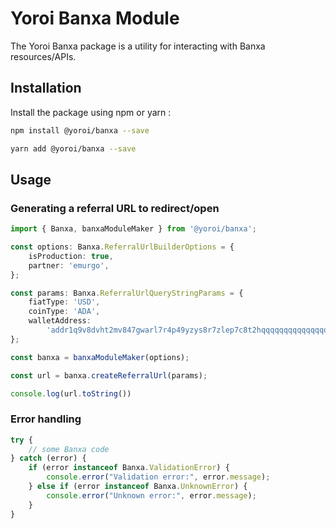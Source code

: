 # Yoroi Banxa Module

The Yoroi Banxa package is a utility for interacting with Banxa resources/APIs.

## Installation

Install the package using npm or yarn :

```bash
npm install @yoroi/banxa --save
```
```bash
yarn add @yoroi/banxa --save
```

## Usage

### Generating a referral URL to redirect/open
```typescript
import { Banxa, banxaModuleMaker } from '@yoroi/banxa';

const options: Banxa.ReferralUrlBuilderOptions = {
    isProduction: true,
    partner: 'emurgo',
};

const params: Banxa.ReferralUrlQueryStringParams = {
    fiatType: 'USD',
    coinType: 'ADA',
    walletAddress:
        'addr1q9v8dvht2mv847gwarl7r4p49yzys8r7zlep7c8t2hqqqqqqqqqqqqqqqqqqqqqqqqqqqqqqqqqqqqqqqqqqqqqqqqqquvupf',
};

const banxa = banxaModuleMaker(options);

const url = banxa.createReferralUrl(params);

console.log(url.toString())
```

### Error handling
```typescript
try {
    // some Banxa code
} catch (error) {
    if (error instanceof Banxa.ValidationError) {
        console.error("Validation error:", error.message);
    } else if (error instanceof Banxa.UnknownError) {
        console.error("Unknown error:", error.message);
    }
}
```